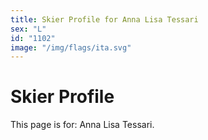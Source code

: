 ```yaml
---
title: Skier Profile for Anna Lisa Tessari
sex: "L"
id: "1102"
image: "/img/flags/ita.svg" 
---
```


# Skier Profile

This page is for: Anna Lisa Tessari.
    